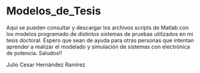 # Modelos_de_Tesis
Aquí se pueden consultar y descargar los archivos scripts de Matlab con los modelos programado de distintos sistemas de pruebas utilizados en mi tesis doctoral.
Espero que sean de ayuda para otras personas que intentan aprender a realizar el modelado y simulación de sistemas con electrónica de potencia. Saludos!!

Julio Cesar Hernández Ramírez
